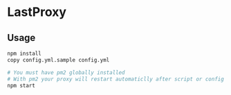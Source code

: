# LastProxy

## Usage
```bash
npm install
copy config.yml.sample config.yml

# You must have pm2 globally installed
# With pm2 your proxy will restart automaticlly after script or config files changed
npm start
```
